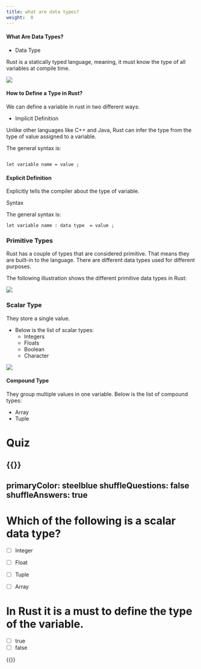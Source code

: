 ```yaml
---
title: what are data types?
weight:  8
---
```



#### What Are Data Types?

- Data Type

Rust is a statically typed language, meaning, it must know the type of all variables at compile time.

![](/img/diagrams/9.data-type.png)

#### How to Define a Type in Rust?

We can define a variable in rust in two different ways:

- Implicit Definition 

Unlike other languages like C++ and Java, Rust can infer the type from the type of value assigned to a variable.


The general syntax is:

```

let variable name = value ;

```

#### Explicit Definition 

Explicitly tells the compiler about the type of variable.

Syntax 

The general syntax is:

```
let variable name : data type  = value ;

```

### Primitive Types

Rust has a couple of types that are considered primitive. That means they are built-in to the language. There are different data types used for different purposes.

The following illustration shows the different primitive data types in Rust:

![](/img/diagrams/10.data-type-tree.png)

### Scalar Type

They store a single value.
- Below is the list of scalar types:
   - Integers
   - Floats
   - Boolean
   - Character
   
![](/img/diagrams/11.data_scalar-type.png)
   
#### Compound Type

They group multiple values in one variable. Below is the list of compound types:
- Array
- Tuple




# Quiz 

{{<quizdown>}}
---
primaryColor: steelblue
shuffleQuestions: false
shuffleAnswers: true
---


# Which of the following is a scalar data type? 
 - [ ] Integer 
 - [ ] Float 
 - [ ] Tuple 
 - [ ] Array 


# In Rust it is a must to define the type of the variable. 

 - [ ] true 
 - [ ] false 

{{</quizdown>}}







   





